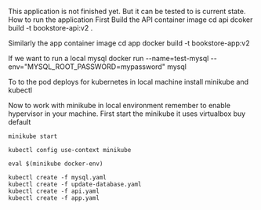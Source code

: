 This application is not finished yet. But it can be tested to is current state.
How to run the application
First Build the API container image
cd api
dcoker build -t bookstore-api:v2 .

Similarly the app container image
cd app
docker build -t bookstore-app:v2

If we want to run a local mysql 
docker run --name=test-mysql --env="MYSQL_ROOT_PASSWORD=mypassword" mysql

To to the pod deploys for kubernetes in local machine install minikube and kubectl

Now to work with minikube in local environment remember to enable hypervisor in your machine.
First start the minikube it uses virtualbox buy default

`minikube start`

`kubectl config use-context minikube` 

`eval $(minikube docker-env)`
````
kubectl create -f mysql.yaml
kubectl create -f update-database.yaml
kubectl create -f api.yaml
kubectl create -f app.yaml
````
